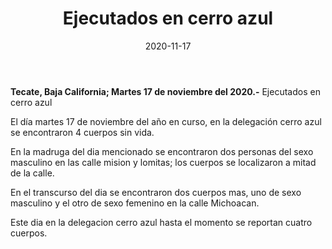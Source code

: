 ﻿---
layout: blog
title:  "Ejecutados en cerro azul"
date:   2020-11-17  
categories: tecate
permalink: /:categories/:title:output_ext
image: /img/cnr/popup.jpg
autor: 
---


**Tecate, Baja California;  Martes 17 de noviembre del 2020.-** Ejecutados en cerro azul

El día martes 17 de noviembre del año en curso, en la delegación cerro azul se encontraron 4 cuerpos sin vida.

En la madruga del dia mencionado se encontraron dos personas del sexo masculino en las calle mision y lomitas; los cuerpos se localizaron a mitad de la calle.

En el transcurso del dia se encontraron dos cuerpos mas, uno de sexo masculino y el otro de sexo femenino en la calle Michoacan.

Este dia en la delegacion cerro azul hasta el momento se reportan cuatro cuerpos.
